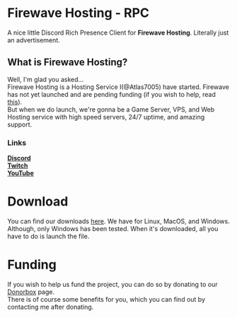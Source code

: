 # Firewave Hosting - RPC 
A nice little Discord Rich Presence Client for **Firewave Hosting**. Literally just an advertisement. 
 
## What is Firewave Hosting? 
Well, I'm glad you asked...  
Firewave Hosting is a Hosting Service I(@Atlas7005) have started. Firewave has not yet launched and are pending funding (if you wish to help, read [this](#funding)).  
But when we do launch, we're gonna be a Game Server, VPS, and Web Hosting service with high speed servers, 24/7 uptime, and amazing support. 
 
### Links 
[**Discord**](https://discord.gg/w64keJrCz7)  
[**Twitch**](https://twitch.tv/firewavehosting)  
[**YouTube**](https://www.youtube.com/channel/UCRQkYdK5a5SXy1RH_4JCX9g)  
 
# Download 
You can find our downloads [here](https://github.com/Atlas7005/fh-rpc/releases/latest). We have for Linux, MacOS, and Windows. Although, only Windows has been tested.
When it's downloaded, all you have to do is launch the file.
 
# Funding 
If you wish to help us fund the project, you can do so by donating to our [Donorbox](https://donorbox.org/firewave-hosting-initial-funding) page.  
There is of course some benefits for you, which you can find out by contacting me after donating. 
